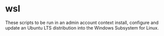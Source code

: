 # wsl

These scripts to be run in an admin account context install, configure
and update an Ubuntu LTS distribution into the Windows Subsystem for Linux.
